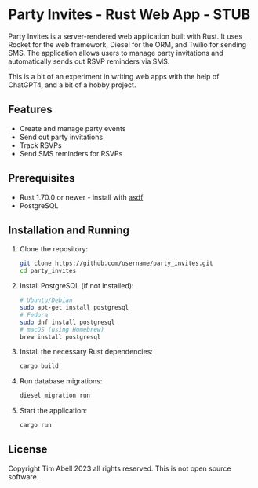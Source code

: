 # Party Invites - Rust Web App - STUB

Party Invites is a server-rendered web application built with Rust. It uses Rocket for the web framework, Diesel for the ORM, and Twilio for sending SMS. The application allows users to manage party invitations and automatically sends out RSVP reminders via SMS.

This is a bit of an experiment in writing web apps with the help of ChatGPT4, and a bit of a hobby project.

## Features

- Create and manage party events
- Send out party invitations
- Track RSVPs
- Send SMS reminders for RSVPs

## Prerequisites

- Rust 1.70.0 or newer - install with [asdf](https://asdf-vm.com/)
- PostgreSQL

## Installation and Running

1. Clone the repository:

    ```bash
    git clone https://github.com/username/party_invites.git
    cd party_invites
    ```

2. Install PostgreSQL (if not installed):

    ```bash
    # Ubuntu/Debian
    sudo apt-get install postgresql
    # Fedora
    sudo dnf install postgresql
    # macOS (using Homebrew)
    brew install postgresql
    ```

3. Install the necessary Rust dependencies:

    ```bash
    cargo build
    ```

4. Run database migrations:

    ```bash
    diesel migration run
    ```

5. Start the application:

    ```bash
    cargo run
    ```

## License

Copyright Tim Abell 2023 all rights reserved. This is not open source software.
